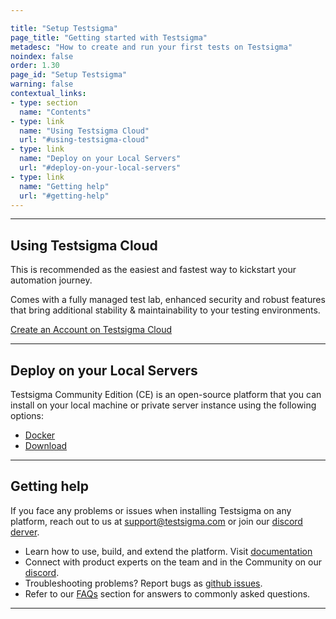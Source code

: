 ```yaml
---

title: "Setup Testsigma"
page_title: "Getting started with Testsigma"
metadesc: "How to create and run your first tests on Testsigma"
noindex: false
order: 1.30
page_id: "Setup Testsigma"
warning: false
contextual_links:
- type: section
  name: "Contents"
- type: link
  name: "Using Testsigma Cloud"
  url: "#using-testsigma-cloud"
- type: link
  name: "Deploy on your Local Servers"
  url: "#deploy-on-your-local-servers"
- type: link
  name: "Getting help"
  url: "#getting-help"
---
```



---
## **Using Testsigma Cloud**

This is recommended as the easiest and fastest way to kickstart your automation journey. 

Comes with a fully managed test lab, enhanced security and robust features that bring additional stability & maintainability to your testing environments.

[Create an Account on Testsigma Cloud](https://testsigma.com/signup)


---

## **Deploy on your Local Servers**

Testsigma Community Edition (CE) is an open-source platform that you can install on your local machine or private server instance using the following options:

   * [Docker](https://testsigma.com/docs/open-source-docs/docker/)
   * [Download](https://testsigma.com/docs/getting-started/setup/downloadable-package/)


---

## **Getting help**

If you face any problems or issues when installing Testsigma on any platform, reach out to us at <a href="mailto:support@testsigma.com">support@testsigma.com</a> or join our [discord derver](https://discord.com/invite/5caWS7R6QX).

  * Learn how to use, build, and extend the platform. Visit [documentation](https://testsigma.com/docs/) 
  * Connect with product experts on the team and in the Community on our [discord](https://discord.com/invite/5caWS7R6QX).
  * Troubleshooting problems? Report bugs as [github issues](https://github.com/testsigmahq/testsigma/issues).
  * Refer to our [FAQs](https://testsigma.com/docs/getting-started/faqs/) section for answers to commonly asked questions.

---